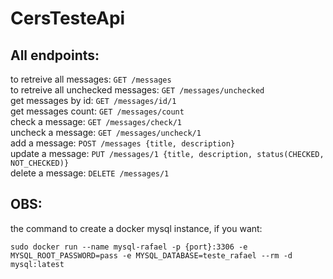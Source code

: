 # CersTesteApi

## All endpoints:

to retreive all messages:
`GET /messages`<br/>
to retreive all unchecked messages:
`GET /messages/unchecked`<br/>
get messages by id:
`GET /messages/id/1`<br/>
get messages count:
`GET /messages/count`<br/>
check a message:
`GET /messages/check/1`<br/>
uncheck a message:
`GET /messages/uncheck/1`<br/>
add a message:
`POST /messages {title, description}`<br/>
update a message:
`PUT /messages/1 {title, description, status(CHECKED, NOT_CHECKED)}`<br/>
delete a message:
`DELETE /messages/1`

## OBS:

the command to create a docker mysql instance, if you want:

`sudo docker run --name mysql-rafael -p {port}:3306 -e MYSQL_ROOT_PASSWORD=pass -e MYSQL_DATABASE=teste_rafael --rm -d mysql:latest`
